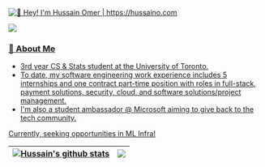 [<img src="https://raw.githubusercontent.com/hussaino03/hussaino03/master/Intro.gif" alt="👋 Hey! I'm Hussain Omer | https://hussaino.com" title="👋 Hey! I'm Hussain Omer | https://hussaino.com/"/>](https://hussaino.com/)

<div style="display: flex; align-items: center; justify-content: space-between;">
		 <a href="mailto:hussain.omer@mail.utoronto.ca" target="_blank">
	<img src="https://img.shields.io/badge/hussain.omer@mail.utoronto.ca-D14836?style=flat&logo=gmail&logoColor=white"/>		 
</div>
			 
### :book: About Me 

- 3rd year CS & Stats student at the University of Toronto.
- To date, my software engineering work experience includes 5 internships and one contract part-time position with roles in full-stack, payment solutions, security, cloud, and software solutions/project management.
- I'm also a student ambassador @ Microsoft aiming to give back to the tech community.

Currently, seeking opportunities in ML Infra!

| <a href="https://github.com/hussaino03/github-readme-stats"><img align="center" src="https://readme-stats-omega-two.vercel.app/api?username=hussaino03&show=prs_merged,prs_merged_percentage&show_icons=true&include_all_commits=true&count_private=true&theme=algolia&hide_rank=true&hide=contribs" alt="Hussain's github stats" /></a> | <a href="https://github.com/hussaino03/github-readme-stats"><img align="center" src="https://github-readme-stats.vercel.app/api/top-langs/?username=hussaino03&langs_count=10&hide=jupyter%20notebook&theme=algolia&layout=compact&cache_seconds=21600" /></a> |
| ------------- | ------------- |
